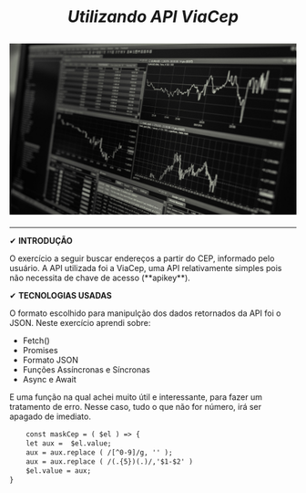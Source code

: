  <h1 align=center><b><i>Utilizando API ViaCep</i></b></h1>
 <h2 align=center>
    <img src="imagens/grafico.jpg" alt="CEP" width="100%" height="300px">
 </h2>

 ---

 ✔ **INTRODUÇÃO**
 <p>O exercício a seguir buscar endereços a partir do CEP, informado pelo usuário. A API utilizada foi a ViaCep, uma API relativamente simples pois não necessita de chave de acesso (**apikey**).

 ✔ **TECNOLOGIAS USADAS**
 <p>O formato escolhido para manipulção dos dados retornados da API foi o JSON. Neste exercício aprendi sobre:

 * Fetch()
 * Promises
 * Formato JSON
 * Funções Assíncronas e Síncronas
 * Async e Await

E uma função na qual achei muito útil e  interessante, para fazer um tratamento de erro. Nesse caso, tudo o que não for número, irá ser apagado de imediato.

```
    const maskCep = ( $el ) => {
    let aux =  $el.value;
    aux = aux.replace ( /[^0-9]/g, '' );
    aux = aux.replace ( /(.{5})(.)/,'$1-$2' )
    $el.value = aux;
}
```


